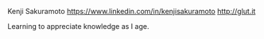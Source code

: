Kenji Sakuramoto
https://www.linkedin.com/in/kenjisakuramoto
http://glut.it

Learning to appreciate knowledge as I age.
